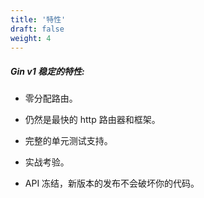 ```yaml
---
title: '特性'
draft: false
weight: 4
---
```


##### Gin v1 稳定的特性:

- 零分配路由。

- 仍然是最快的 http 路由器和框架。

- 完整的单元测试支持。

- 实战考验。

- API 冻结，新版本的发布不会破坏你的代码。
